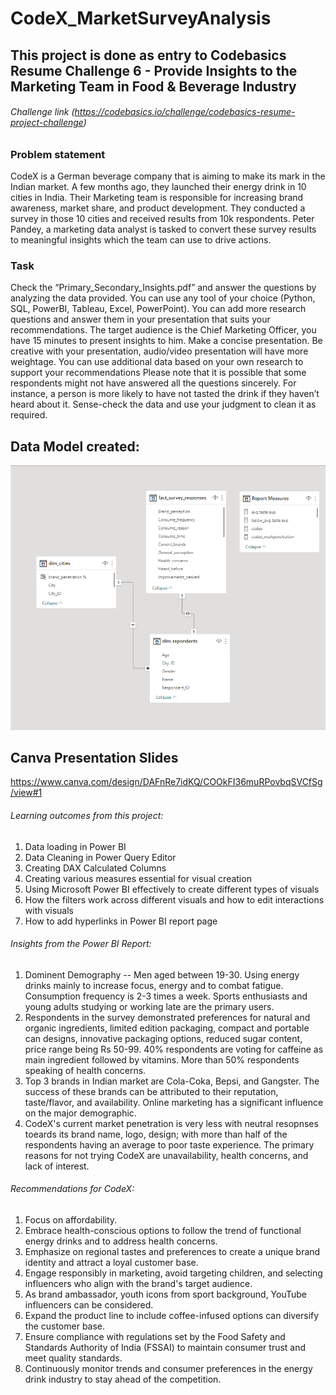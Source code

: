 # CodeX_MarketSurveyAnalysis

## This project is done as entry to Codebasics Resume Challenge 6 - Provide Insights to the Marketing Team in Food & Beverage Industry
###### Challenge link (https://codebasics.io/challenge/codebasics-resume-project-challenge)

### Problem statement

CodeX is a German beverage company that is aiming to make its mark in the Indian market. A few months ago, they launched their energy drink in 10 cities in India.
Their Marketing team is responsible for increasing brand awareness, market share, and product development.
They conducted a survey in those 10 cities and received results from 10k respondents.
Peter Pandey, a marketing data analyst is tasked to convert these survey results to meaningful insights which the team can use to drive actions.

### Task

Check the “Primary_Secondary_Insights.pdf” and answer the questions by analyzing the data provided. You can use any tool of your choice (Python, SQL, PowerBI, Tableau, Excel, PowerPoint).
You can add more research questions and answer them in your presentation that suits your recommendations.
The target audience is the Chief Marketing Officer, you have 15 minutes to present insights to him. Make a concise presentation.
Be creative with your presentation, audio/video presentation will have more weightage.
You can use additional data based on your own research to support your recommendations
Please note that it is possible that some respondents might not have answered all the questions sincerely.
For instance, a person is more likely to have not tasted the drink if they haven’t heard about it. Sense-check the data and use your judgment to clean it as required.

## Data Model created:
<p align="center"><img src="F&B_datamodel.png"></p>

## Canva Presentation Slides
https://www.canva.com/design/DAFnRe7idKQ/COOkFI36muRPovbqSVCfSg/view#1

###### Learning outcomes from this project:
<ol>
  <li>Data loading in Power BI</li>
  <li>Data Cleaning in Power Query Editor</li>
  <li>Creating DAX Calculated Columns</li>
  <li>Creating various measures essential for visual creation</li>
  <li>Using Microsoft Power BI effectively to create different types of visuals</li>
  <li>How the filters work across different visuals and how to edit interactions with visuals</li>
  <li>How to add hyperlinks in Power BI report page</li>
</ol>

###### Insights from the Power BI Report:
<ol>
  <li>Dominent Demography -- Men aged between 19-30. Using energy drinks mainly to increase focus, energy and to combat fatigue. Consumption frequency is 
      2-3 times a week. Sports enthusiasts and young adults studying or working late are the primary users. </li>
  <li> Respondents in the survey demonstrated preferences for natural and organic ingredients, limited edition packaging, compact and portable can designs, 
      innovative packaging options, reduced sugar content, price range being Rs 50-99. 40% respondents are voting for caffeine as main ingredient followed 
      by vitamins. More than 50% respondents speaking of health concerns. </li>
  <li>Top 3 brands in Indian market are Cola-Coka, Bepsi, and Gangster. The success of these brands can be attributed to their reputation, taste/flavor, 
      and availability. Online marketing has a significant influence on the major demographic.</li>
  <li> CodeX's current market penetration is very less with neutral resopnses toeards its brand name, logo, design; with more than half of the respondents 
      having an average to poor taste experience. The primary reasons for not trying CodeX are unavailability, health concerns, and lack of interest. </li>
</ol> 

###### Recommendations for CodeX:
<ol>
  <li>  Focus on affordability. </li>
  <li>  Embrace health-conscious options to follow the trend of functional energy drinks and to address health concerns. </li>
  <li>  Emphasize on  regional tastes and preferences to create a unique brand identity and attract a loyal customer base. </li>
  <li>  Engage responsibly in marketing, avoid targeting children, and selecting  influencers who align with the brand's target audience. </li>
  <li>  As brand ambassador, youth icons from sport background, YouTube influencers can be considered. </li>
  <li>  Expand the product line to include coffee-infused options can diversify the customer base. </li>
  <li>  Ensure compliance with regulations set by the Food Safety and Standards Authority of India (FSSAI) to maintain consumer trust and meet quality 
        standards. </li>
  <li>  Continuously monitor trends and consumer preferences in the energy drink industry to stay ahead of the competition. </li>
</ol>
